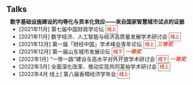 <h1 id="talks"></h1>

<h2 style="margin: 30px 0px 10px;">Talks</h2>


<h4 style="margin:0 10px 0;">数字基础设施建设的均等化与资本化效应——来自国家智慧城市试点的证据</h4>

<!-- <ul style="margin:0 0 5px;">
  <li><a href=""><autocolor>[2021年11月 线上] 第七届中国财政学论坛</autocolor></a></li>
  <li><a href=""><autocolor>[2021年11月 线上] 数字经济、人工智能与经济高质量发展学术研讨会</autocolor></a></li>
  <li><a href=""><autocolor>[2021年12月 线上] 第一届「财经中国」学术峰会青年论坛</autocolor></a></li>
  <li><a href=""><autocolor>[2021年12月 线下] 第一届山东城市发展论坛</autocolor></a></li>
  <li><a href=""><autocolor>[2022年1月 线下] “一带一路”建设与高水平对外开放学术研讨会</autocolor></a></li>
  <li><a href=""><autocolor>[2022年3月 线上] 全面深化改革、推动实现共同富裕学术研讨会</autocolor></a></li>
  <li><a href=""><autocolor>[2022年4月 线上] 第八界香樟经济学年会</autocolor></a></li>
</ul> -->

<ul style="margin:0 10px 5px;">
  <li>[2021年11月] 第七届中国财政学论坛   <strong style="color:#e74d3c; border:1px solid #757575; padding: 3px;font-size: 12px;">线上</strong></li>  
  <li>[2021年11月] 数字经济、人工智能与经济高质量发展学术研讨会 <strong style="color:#e74d3c; border:1px solid #757575; padding: 3px;font-size: 12px;">线上</strong></li>
  <li>[2021年12月] 第一届「财经中国」学术峰会青年论坛 <strong style="color:#e74d3c; border:1px solid #757575; padding: 3px;font-size: 12px;">线上</strong> <strong><i style="color:#e74d3c">三等奖</i></strong></li>
  <li>[2021年12月] 第一届山东城市发展论坛 <strong style="color:#e74d3c; border:1px solid #757575; padding: 3px;font-size: 12px;">线下</strong>  <strong><i style="color:#e74d3c">一等奖</i></strong></li>
  <li>[2022年1月] “一带一路”建设与高水平对外开放学术研讨会 <strong style="color:#e74d3c; border:1px solid #757575; padding: 3px;font-size: 12px;">线下</strong>  <strong><i style="color:#e74d3c">一等奖</i></strong></li>
  <li>[2022年3月] 全面深化改革、推动实现共同富裕学术研讨会 <strong style="color:#e74d3c; border:1px solid #757575; padding: 3px;font-size: 12px;">线上</strong></li>
  <li>[2022年4月 线上] 第八届香樟经济学年会 <strong style="color:#e74d3c; border:1px solid #757575; padding: 3px;font-size: 12px;">线上</strong></li>
</ul>

<!-- <h4 style="margin:0 10px 0;">...</h4>

<ul style="margin:0 0 5px;">
  <li>...</li>
</ul>

<h4 style="margin:0 10px 0;">,,,,</h4>

<ul style="margin:0 0 5px;">
  <li>...</li>
</ul>

<h4 style="margin:0 10px 0;">...</h4>

<ul style="margin:0 0 20px;">
  <li>...</li>
</ul> -->
